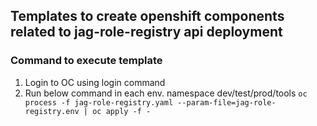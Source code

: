 ## Templates to create openshift components related to jag-role-registry api deployment

### Command to execute template
1) Login to OC using login command
2) Run below command in each env. namespace dev/test/prod/tools
   ``oc process -f jag-role-registry.yaml --param-file=jag-role-registry.env | oc apply -f -``


